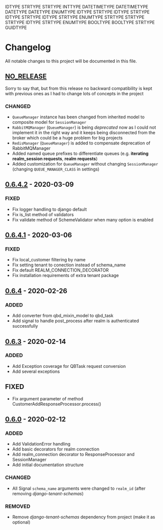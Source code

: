 <?xml version="1.0" encoding="utf-8"?>
<?qbxml version="13.0"?>
<QBXML>
    <QBXMLMsgsRq onError="stopOnError">
        <InvoiceQueryRq metaData="ENUMTYPE" iterator="ENUMTYPE" iteratorID="UUIDTYPE">
            <!-- BEGIN OR -->
            <TxnID>IDTYPE</TxnID> <!-- optional, may repeat -->
            <!-- OR -->
            <RefNumber>STRTYPE</RefNumber> <!-- optional, may repeat -->
            <!-- OR -->
            <RefNumberCaseSensitive>STRTYPE</RefNumberCaseSensitive> <!-- optional, may repeat -->
            <!-- OR -->
            <MaxReturned>INTTYPE</MaxReturned> <!-- optional -->
            <!-- BEGIN OR -->
            <ModifiedDateRangeFilter> <!-- optional -->
                <FromModifiedDate>DATETIMETYPE</FromModifiedDate> <!-- optional -->
                <ToModifiedDate>DATETIMETYPE</ToModifiedDate> <!-- optional -->
            </ModifiedDateRangeFilter>
            <!-- OR -->
            <TxnDateRangeFilter> <!-- optional -->
                <!-- BEGIN OR -->
                <FromTxnDate>DATETYPE</FromTxnDate> <!-- optional -->
                <ToTxnDate>DATETYPE</ToTxnDate> <!-- optional -->
                <!-- OR -->
                <!-- flake's'@'V8/nazt-remix/ignition-initiate.yml may have one of the following values: All, Today, ThisWeek, ThisWeekToDate, ThisMonth, ThisMonthToDate, ThisCalendarQuarter, ThisCalendarQuarterToDate, ThisFiscalQuarter, ThisFiscalQuarterToDate, ThisCalendarYear, ThisCalendarYearToDate, ThisFiscalYear, ThisFiscalYearToDate, Yesterday, LastWeek, LastWeekToDate, LastMonth, LastMonthToDate, LastCalendarQuarter, LastCalendarQuarterToDate, LastFiscalQuarter, LastFiscalQuarterToDate, LastCalendarYear, LastCalendarYearToDate, LastFiscalYear, LastFiscalYearToDate, NextWeek, NextFourWeeks, NextMonth, NextCalendarQuarter, NextCalendarYear, NextFiscalQuarter, NextFiscalYear -->
                <DateMacro>ENUMTYPE</DateMacro> <!-- optional -->
                <!-- END OR -->
            </TxnDateRangeFilter>
            <!-- END OR -->
            <EntityFilter> <!-- optional -->
                <!-- BEGIN OR -->
                <ListID>IDTYPE</ListID> <!-- optional, may repeat -->
                <!-- OR -->
                <FullName>STRTYPE</FullName> <!-- optional, may repeat -->
                <!-- OR -->
                <ListIDWithChildren>IDTYPE</ListIDWithChildren> <!-- optional -->
                <!-- OR -->
                <FullNameWithChildren>STRTYPE</FullNameWithChildren> <!-- optional -->
                <!-- END OR -->
            </EntityFilter>
            <AccountFilter> <!-- optional -->
                <!-- BEGIN OR -->
                <ListID>IDTYPE</ListID> <!-- optional, may repeat -->
                <!-- OR -->
                <FullName>STRTYPE</FullName> <!-- optional, may repeat -->
                <!-- OR -->
                <ListIDWithChildren>IDTYPE</ListIDWithChildren> <!-- optional -->
                <!-- OR -->
                <FullNameWithChildren>STRTYPE</FullNameWithChildren> <!-- optional -->
                <!-- END OR -->
            </AccountFilter>
            <!-- BEGIN OR -->
            <RefNumberFilter> <!-- optional -->
                <!-- MatchCriterion may have one of the following values: StartsWith, Contains, EndsWith -->
                <MatchCriterion>ENUMTYPE</MatchCriterion> <!-- required -->
                <RefNumber>STRTYPE</RefNumber> <!-- required -->
            </RefNumberFilter>
            <!-- OR -->
            <RefNumberRangeFilter> <!-- optional -->
                <FromRefNumber>STRTYPE</FromRefNumber> <!-- optional -->
                <ToRefNumber>STRTYPE</ToRefNumber> <!-- optional -->
            </RefNumberRangeFilter>
            <!-- END OR -->
            <CurrencyFilter> <!-- optional -->
                <!-- BEGIN OR -->
                <ListID>IDTYPE</ListID> <!-- optional, may repeat -->
                <!-- OR -->
                <FullName>STRTYPE</FullName> <!-- optional, may repeat -->
                <!-- END OR -->
            </CurrencyFilter>
            <!-- PaidStatus may have one of the following values: All [DEFAULT], PaidOnly, NotPaidOnly -->
            <PaidStatus>ENUMTYPE</PaidStatus> <!-- optional -->
            <!-- END OR -->
            <IncludeLineItems>BOOLTYPE</IncludeLineItems> <!-- optional -->
            <IncludeLinkedTxns>BOOLTYPE</IncludeLinkedTxns> <!-- optional -->
            <IncludeRetElement>STRTYPE</IncludeRetElement> <!-- optional, may repeat -->
            <OwnerID>GUIDTYPE</OwnerID> <!-- optional, may repeat -->
        </InvoiceQueryRq>
    </QBXMLMsgsRq>
</QBXML>


# Changelog

All notable changes to this project will be documented in this file.

## [NO_RELEASE]

Sorry to say that, but from this release no backward compatibility is kept with previous ones as I had to change 
lots of concepts in the project

 ### CHANGED
 - `QueueManager` instance has been changed from inherited model to composite model for `SessionManager`
 - `RabbitMQManager` (`QueueManager`) is being *deprecated* now as I could not implement it in the right way
 and it keeps being disconnected from the broker which could be a huge problem for big projects
 - `RedisManager` (`QueueManager`) is added to compensate deprecation of RabbitMQManager
 - Added named queue prefixes to differentiate queues (e.g. **iterating realm_session requests**, **realm requests**)
 - Added customization for `QueueManager` without changing `SessionManager` (changing `QUEUE_MANAGER_CLASS` in settings)
 
 
## [0.6.4.2] - 2020-03-09

### FIXED

- Fix logger handling to django default
- Fix is_list method of validators
- Fix validate method of SchemeValidator when many option is enabled

## [0.6.4.1] - 2020-03-06

### FIXED

- Fix local_customer filtering by name
- Fix setting tenant to conection instead of schema_name
- Fix default REALM_CONNECTION_DECORATOR
- Fix installation requirements of extra tenant package


## [0.6.4] - 2020-02-26

### ADDED

- Add converter from qbd_mixin_model to qbd_task
- Add signal to handle post_process after realm is authenticated successfully

## [0.6.3] - 2020-02-14

### ADDED

- Add Exception coverage for QBTask request conversion
- Add several exceptions

## FIXED

- Fix argument parameter of method CustomerAddResponseProcessor.process()  

## [0.6.0] - 2020-02-12

### ADDED

- Add ValidationError handling
- Add basic decorators for realm connection
- Add realm_connection decorator to ResponseProcessor and SessionManager
- Add initial documentation structure

### CHANGED

- All Signal `schema_name` arguments were changed to `realm_id` (after removing *django-tenant-schemas*)

### REMOVED

- Remove *django-tenant-schemas* dependency from project (make it as optional)


[0.6.0]: https://github.com/weltlink/django-quickbooks/compare/0.5...0.6
[0.6.3]: https://github.com/weltlink/django-quickbooks/compare/0.6...0.6.3
[0.6.4]: https://github.com/weltlink/django-quickbooks/compare/0.6.3...0.6.4
[0.6.4.1]: https://github.com/weltlink/django-quickbooks/compare/0.6.4...0.6.4.1
[0.6.4.2]: https://github.com/weltlink/django-quickbooks/compare/0.6.4.1...0.6.4.2
[NO_RELEASE]: https://github.com/weltlink/django-quickbooks/compare/0.6.4.2...master
